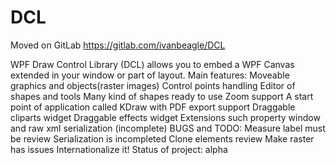 # DCL
Moved on GitLab
https://gitlab.com/ivanbeagle/DCL

WPF Draw Control Library (DCL) allows you to embed a WPF Canvas extended in your window or part of layout.
Main features:
Moveable graphics and objects(raster images)
Control points handling
Editor of shapes and tools
Many kind of shapes ready to use
Zoom support
A start point of application called KDraw with PDF export support
Draggable cliparts widget
Draggable effects widget
Extensions such property window and raw xml serialization (incomplete)
BUGS and TODO:
Measure label must be review
Serialization is incompleted
Clone elements review
Make raster has issues
Internationalize it!
Status of project: alpha
